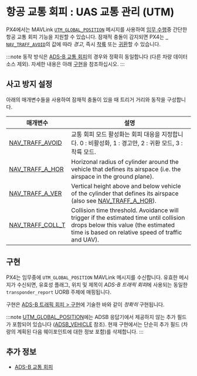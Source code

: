 <Redirect to="../peripherals/adsb_flarm" />

# 항공 교통 회피 : UAS 교통 관리 (UTM)

PX4에서는 MAVLink [`UTM_GLOBAL_POSITION`](https://mavlink.io/en/messages/common.html#UTM_GLOBAL_POSITION) 메시지를 사용하여 [임무 수행](../flight_modes/mission.md)중 간단한 항공 교통 회피 기능을 지원할 수 있습니다. 잠재적 충돌이 감지되면 PX4는 [` NAV_TRAFF_AVOID`](#NAV_TRAFF_AVOID)의 값에 따라 *경고*, 즉시 [착륙](../flight_modes/land.md) 또는 [귀환](../flight_modes/return.md)할 수 있습니다.

:::note
동작 방식은 [ADS-B 교통 회피](../advanced_features/traffic_avoidance_adsb.md)의 경우와 정확히 동일합니다 (다른 차량 데이터 소스 제외). 자세한 내용은 아래 [구현](#implementation)을 참조하십시오.
:::


## 사고 방지 설정

아래의 매개변수들을 사용하여 잠재적 충돌이 있을 때 트리거 거리와 동작을 구성합니다.

| 매개변수                                                                                                      | 설명                                                                                                                                                                                |
| --------------------------------------------------------------------------------------------------------- | --------------------------------------------------------------------------------------------------------------------------------------------------------------------------------- |
| <a id="NAV_TRAFF_AVOID"></a>[NAV_TRAFF_AVOID](../advanced_config/parameter_reference.md#NAV_TRAFF_AVOID)   | 교통 회피 모드 활성화는 회피 대응을 지정합니다. 0 : 비활성화, 1 : 경고만, 2 : 귀환 모드, 3 : 착륙 모드.                                                                                                              |
| <a id="NAV_TRAFF_A_HOR"></a>[NAV_TRAFF_A_HOR](../advanced_config/parameter_reference.md#NAV_TRAFF_A_HOR)   | Horizonal radius of cylinder around the vehicle that defines its airspace (i.e. the airspace in the ground plane).                                                                |
| <a id="NAV_TRAFF_A_VER"></a>[NAV_TRAFF_A_VER](../advanced_config/parameter_reference.md#NAV_TRAFF_A_VER)   | Vertical height above and below vehicle of the cylinder that defines its airspace (also see [NAV_TRAFF_A_HOR](#NAV_TRAFF_A_HOR)).                                               |
| <a id="NAV_TRAFF_COLL_T"></a>[NAV_TRAFF_COLL_T](../advanced_config/parameter_reference.md#NAV_TRAFF_COLL_T) | Collision time threshold. Avoidance will trigger if the estimated time until collision drops below this value (the estimated time is based on relative speed of traffic and UAV). |


## 구현

PX4는 임무중에 `UTM_GLOBAL_POSITION` MAVLink 메시지를 수신합니다. 유효한 메시지가 수신되면, 유효성 플래그, 위치 및 제목이 *ADS-B 트래픽 회피*에 사용되는 동일한 `transponder_report` UORB 주제에 매핑됩니다.

구현은 [ADS-B 트래픽 회피 > 구현](../advanced_features/traffic_avoidance_adsb.md#implementation)에 기술한 바와 같이 *정확히* 구현됩니다.

:::note
[UTM_GLOBAL_POSITION](https://mavlink.io/en/messages/common.html#UTM_GLOBAL_POSITION)에는 ADSB 응답기에서 제공하지 않는 추가 필드가 포함되어 있습니다 ([ADSB_VEHICLE](https://mavlink.io/en/messages/common.html#ADSB_VEHICLE) 참조). 현재 구현에서는 단순히 추가 필드 (차량의 계획된 다음 웨이포인트에 대한 정보 포함)를 삭제합니다.
:::

## 추가 정보

- [ADS-B 교통 회피](../advanced_features/traffic_avoidance_adsb.md)
